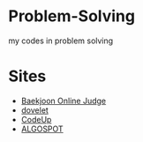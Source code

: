 # Problem-Solving
my codes in problem solving

# Sites
- [Baekjoon Online Judge](https://www.acmicpc.net/)
- [dovelet](http://59.23.150.58/)
- [CodeUp](http://codeup.kr/JudgeOnline/)
- [ALGOSPOT](https://algospot.com/)
